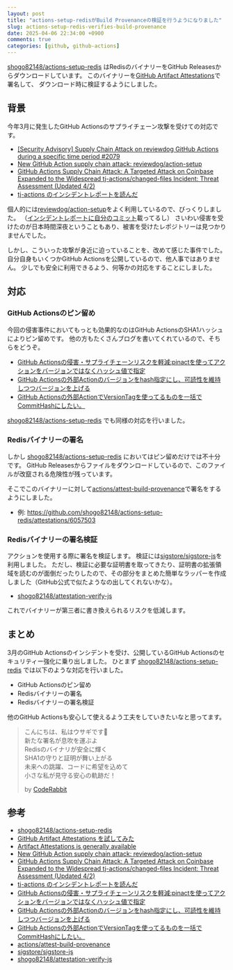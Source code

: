 ```yaml
---
layout: post
title: "actions-setup-redisがBuild Provenanceの検証を行うようになりました"
slug: actions-setup-redis-verifies-build-provenance
date: 2025-04-06 22:34:00 +0900
comments: true
categories: [github, github-actions]
---
```


[shogo82148/actions-setup-redis](https://github.com/shogo82148/actions-setup-redis) はRedisのバイナリーをGitHub Releasesからダウンロードしています。
このバイナリーを[GitHub Artifact Attestations](https://github.blog/changelog/2024-06-25-artifact-attestations-is-generally-available/)で署名して、
ダウンロード時に検証するようにしました。

## 背景

今年3月に発生したGitHub Actionsのサプライチェーン攻撃を受けての対応です。

- [[Security Advisory] Supply Chain Attack on reviewdog GitHub Actions during a specific time period #2079](https://github.com/reviewdog/reviewdog/issues/2079)
- [New GitHub Action supply chain attack: reviewdog/action-setup](https://www.wiz.io/blog/new-github-action-supply-chain-attack-reviewdog-action-setup)
- [GitHub Actions Supply Chain Attack: A Targeted Attack on Coinbase Expanded to the Widespread tj-actions/changed-files Incident: Threat Assessment (Updated 4/2)](https://unit42.paloaltonetworks.com/github-actions-supply-chain-attack/)
- [tj-actions のインシデントレポートを読んだ](https://zenn.dev/shunsuke_suzuki/articles/tj-actions-incident-2025)

個人的には[reviewdog/action-setup](https://github.com/reviewdog/action-setup)をよく利用しているので、びっくりしました。
（[インシデントレポートに自分のコミット](https://github.com/reviewdog/action-setup/commit/3f401fe)載ってるし）
さいわい侵害を受けたのが日本時間深夜ということもあり、被害を受けたレポジトリーは見つかりませんでした。

しかし、こういった攻撃が身近に迫っていることを、改めて感じた事件でした。
自分自身もいくつかGitHub Actionsを公開しているので、他人事ではありません。
少しでも安全に利用できるよう、何等かの対応をすることにしました。

## 対応

### GitHub Actionsのピン留め

今回の侵害事件においてもっとも効果的なのはGitHub ActionsのSHA1ハッシュによりピン留めです。
他の方もたくさんブログを書いてくれているので、そちらをどうぞ。

- [GitHub Actionsの侵害・サプライチェーンリスクを軽減:pinactを使ってアクションをバージョンではなくハッシュ値で指定](https://dev.classmethod.jp/articles/hardening-github-actions-with-pinact-commit-sha-semver/)
- [GitHub Actionsの外部Actionのバージョンをhash指定にし、可読性を維持しつつバージョンを上げる](https://developer.hatenastaff.com/entry/2025/03/17/200642)
- [GitHub Actionsの外部ActionでVersionTagを使ってるものを一括でCommitHashにしたい。](https://techblog.kayac.com/2025-actionspin)

[shogo82148/actions-setup-redis](https://github.com/shogo82148/actions-setup-redis) でも同様の対応を行いました。

### Redisバイナリーの署名

しかし [shogo82148/actions-setup-redis](https://github.com/shogo82148/actions-setup-redis) においてはピン留めだけでは不十分です。
GitHub Releasesからファイルをダウンロードしているので、このファイルが改竄される危険性が残っています。

そこでこのバイナリーに対して[actions/attest-build-provenance](https://github.com/actions/attest-build-provenance/)で署名をするようにしました。

- 例: <https://github.com/shogo82148/actions-setup-redis/attestations/6057503>

### Redisバイナリーの署名検証

アクションを使用する際に署名を検証します。
検証には[sigstore/sigstore-js](https://github.com/sigstore/sigstore-js)を利用しました。
ただし、検証に必要な証明書を取ってきたり、証明書の拡張領域を読むのが面倒だったりしたので、その部分をまとめた簡単なラッパーを作成しました（GitHub公式で似たようなの出してくれないかな）。

- [shogo82148/attestation-verify-js](https://github.com/shogo82148/attestation-verify-js)

これでバイナリーが第三者に書き換えられるリスクを低減します。

## まとめ

3月のGitHub Actionsのインシデントを受け、公開しているGitHub Actionsのセキュリティー強化に乗り出しました。
ひとまず [shogo82148/actions-setup-redis](https://github.com/shogo82148/actions-setup-redis) では以下のような対応を行いました。

- GitHub Actionsのピン留め
- Redisバイナリーの署名
- Redisバイナリーの署名検証

他のGitHub Actionsも安心して使えるよう工夫をしていきたいなと思ってます。

> こんにちは、私はウサギです🐇\
> 新たな署名が息吹を運ぶよ\
> Redisのバイナリが安全に輝く\
> SHA1の守りと証明が舞い上がる\
> 未来への跳躍、コードに希望を込めて\
> 小さな私が見守る安心の軌跡だ！
>
> by [CodeRabbit](https://www.coderabbit.ai/)

## 参考

- [shogo82148/actions-setup-redis](https://github.com/shogo82148/actions-setup-redis)
- [GitHub Artifact Attestations を試してみた](https://shogo82148.github.io/blog/2024/06/30/2024-06-30-try-artifact-attestations/)
- [Artifact Attestations is generally available](https://github.blog/changelog/2024-06-25-artifact-attestations-is-generally-available/)
- [New GitHub Action supply chain attack: reviewdog/action-setup](https://www.wiz.io/blog/new-github-action-supply-chain-attack-reviewdog-action-setup)
- [GitHub Actions Supply Chain Attack: A Targeted Attack on Coinbase Expanded to the Widespread tj-actions/changed-files Incident: Threat Assessment (Updated 4/2)](https://unit42.paloaltonetworks.com/github-actions-supply-chain-attack/)
- [tj-actions のインシデントレポートを読んだ](https://zenn.dev/shunsuke_suzuki/articles/tj-actions-incident-2025)
- [GitHub Actionsの侵害・サプライチェーンリスクを軽減:pinactを使ってアクションをバージョンではなくハッシュ値で指定](https://dev.classmethod.jp/articles/hardening-github-actions-with-pinact-commit-sha-semver/)
- [GitHub Actionsの外部Actionのバージョンをhash指定にし、可読性を維持しつつバージョンを上げる](https://developer.hatenastaff.com/entry/2025/03/17/200642)
- [GitHub Actionsの外部ActionでVersionTagを使ってるものを一括でCommitHashにしたい。](https://techblog.kayac.com/2025-actionspin)
- [actions/attest-build-provenance](https://github.com/actions/attest-build-provenance/)
- [sigstore/sigstore-js](https://github.com/sigstore/sigstore-js)
- [shogo82148/attestation-verify-js](https://github.com/shogo82148/attestation-verify-js)
